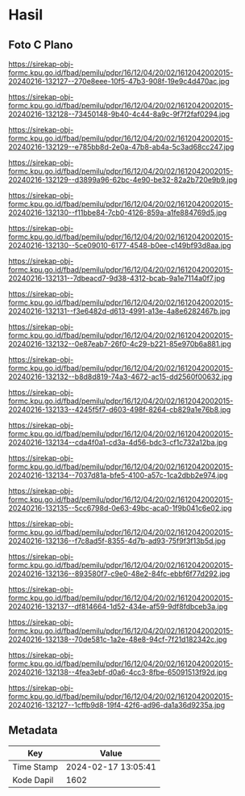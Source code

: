 # Hasil

## Foto C Plano

https://sirekap-obj-formc.kpu.go.id/fbad/pemilu/pdpr/16/12/04/20/02/1612042002015-20240216-132127--270e8eee-10f5-47b3-908f-19e9c4d470ac.jpg

https://sirekap-obj-formc.kpu.go.id/fbad/pemilu/pdpr/16/12/04/20/02/1612042002015-20240216-132128--73450148-9b40-4c44-8a9c-9f7f2faf0294.jpg

https://sirekap-obj-formc.kpu.go.id/fbad/pemilu/pdpr/16/12/04/20/02/1612042002015-20240216-132129--e785bb8d-2e0a-47b8-ab4a-5c3ad68cc247.jpg

https://sirekap-obj-formc.kpu.go.id/fbad/pemilu/pdpr/16/12/04/20/02/1612042002015-20240216-132129--d3899a96-62bc-4e90-be32-82a2b720e9b9.jpg

https://sirekap-obj-formc.kpu.go.id/fbad/pemilu/pdpr/16/12/04/20/02/1612042002015-20240216-132130--f11bbe84-7cb0-4126-859a-a1fe884769d5.jpg

https://sirekap-obj-formc.kpu.go.id/fbad/pemilu/pdpr/16/12/04/20/02/1612042002015-20240216-132130--5ce09010-6177-4548-b0ee-c149bf93d8aa.jpg

https://sirekap-obj-formc.kpu.go.id/fbad/pemilu/pdpr/16/12/04/20/02/1612042002015-20240216-132131--7dbeacd7-9d38-4312-bcab-9a1e7114a0f7.jpg

https://sirekap-obj-formc.kpu.go.id/fbad/pemilu/pdpr/16/12/04/20/02/1612042002015-20240216-132131--f3e6482d-d613-4991-a13e-4a8e6282467b.jpg

https://sirekap-obj-formc.kpu.go.id/fbad/pemilu/pdpr/16/12/04/20/02/1612042002015-20240216-132132--0e87eab7-26f0-4c29-b221-85e970b6a881.jpg

https://sirekap-obj-formc.kpu.go.id/fbad/pemilu/pdpr/16/12/04/20/02/1612042002015-20240216-132132--b8d8d819-74a3-4672-ac15-dd2560f00632.jpg

https://sirekap-obj-formc.kpu.go.id/fbad/pemilu/pdpr/16/12/04/20/02/1612042002015-20240216-132133--4245f5f7-d603-498f-8264-cb829a1e76b8.jpg

https://sirekap-obj-formc.kpu.go.id/fbad/pemilu/pdpr/16/12/04/20/02/1612042002015-20240216-132134--cda4f0a1-cd3a-4d56-bdc3-cf1c732a12ba.jpg

https://sirekap-obj-formc.kpu.go.id/fbad/pemilu/pdpr/16/12/04/20/02/1612042002015-20240216-132134--7037d81a-bfe5-4100-a57c-1ca2dbb2e974.jpg

https://sirekap-obj-formc.kpu.go.id/fbad/pemilu/pdpr/16/12/04/20/02/1612042002015-20240216-132135--5cc6798d-0e63-49bc-aca0-1f9b041c6e02.jpg

https://sirekap-obj-formc.kpu.go.id/fbad/pemilu/pdpr/16/12/04/20/02/1612042002015-20240216-132136--f7c8ad5f-8355-4d7b-ad93-75f9f3f13b5d.jpg

https://sirekap-obj-formc.kpu.go.id/fbad/pemilu/pdpr/16/12/04/20/02/1612042002015-20240216-132136--893580f7-c9e0-48e2-84fc-ebbf6f77d292.jpg

https://sirekap-obj-formc.kpu.go.id/fbad/pemilu/pdpr/16/12/04/20/02/1612042002015-20240216-132137--df814664-1d52-434e-af59-9df8fdbceb3a.jpg

https://sirekap-obj-formc.kpu.go.id/fbad/pemilu/pdpr/16/12/04/20/02/1612042002015-20240216-132138--70de581c-1a2e-48e8-94cf-7f21d182342c.jpg

https://sirekap-obj-formc.kpu.go.id/fbad/pemilu/pdpr/16/12/04/20/02/1612042002015-20240216-132138--4fea3ebf-d0a6-4cc3-8fbe-65091513f92d.jpg

https://sirekap-obj-formc.kpu.go.id/fbad/pemilu/pdpr/16/12/04/20/02/1612042002015-20240216-132127--1cffb9d8-19f4-42f6-ad96-da1a36d9235a.jpg


## Metadata

| Key        | Value               |
| ---------- | ------------------- |
| Time Stamp | 2024-02-17 13:05:41 |
| Kode Dapil | 1602                |



